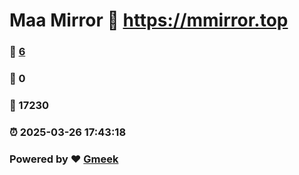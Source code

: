 # Maa Mirror :link: https://mmirror.top 
### :page_facing_up: [6](https://mmirror.top/tag.html) 
### :speech_balloon: 0 
### :hibiscus: 17230 
### :alarm_clock: 2025-03-26 17:43:18 
### Powered by :heart: [Gmeek](https://github.com/Meekdai/Gmeek)
